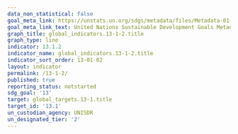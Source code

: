 ```yaml
---
data_non_statistical: false
goal_meta_link: https://unstats.un.org/sdgs/metadata/files/Metadata-01-05-03.pdf
goal_meta_link_text: United Nations Sustainable Development Goals Metadata (pdf 759kB)
graph_title: global_indicators.13-1-2.title
graph_type: line
indicator: 13.1.2
indicator_name: global_indicators.13-1-2.title
indicator_sort_order: 13-01-02
layout: indicator
permalink: /13-1-2/
published: true
reporting_status: notstarted
sdg_goal: '13'
target: global_targets.13-1.title
target_id: '13.1'
un_custodian_agency: UNISDR
un_designated_tier: '2'
---
```

